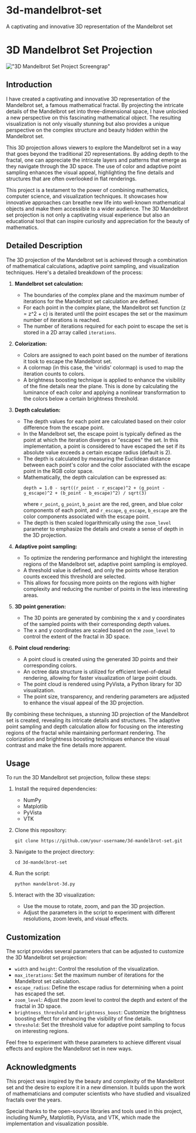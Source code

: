 # 3d-mandelbrot-set
A captivating and innovative 3D representation of the Mandelbrot set

# 3D Mandelbrot Set Projection

!["3D Mandelbrot Set Project Screengrap"](./images/Screenshot-1.png)

## Introduction
I have created a captivating and innovative 3D representation of the Mandelbrot set, a famous mathematical fractal. By projecting the intricate details of the Mandelbrot set into three-dimensional space, I have unlocked a new perspective on this fascinating mathematical object. The resulting visualization is not only visually stunning but also provides a unique perspective on the complex structure and beauty hidden within the Mandelbrot set.

This 3D projection allows viewers to explore the Mandelbrot set in a way that goes beyond the traditional 2D representations. By adding depth to the fractal, one can appreciate the intricate layers and patterns that emerge as they navigate through the 3D space. The use of color and adaptive point sampling enhances the visual appeal, highlighting the fine details and structures that are often overlooked in flat renderings.

This project is a testament to the power of combining mathematics, computer science, and visualization techniques. It showcases how innovative approaches can breathe new life into well-known mathematical objects and make them accessible to a wider audience. The 3D Mandelbrot set projection is not only a captivating visual experience but also an educational tool that can inspire curiosity and appreciation for the beauty of mathematics.

## Detailed Description
The 3D projection of the Mandelbrot set is achieved through a combination of mathematical calculations, adaptive point sampling, and visualization techniques. Here's a detailed breakdown of the process:

1. **Mandelbrot set calculation:**
   - The boundaries of the complex plane and the maximum number of iterations for the Mandelbrot set calculation are defined.
   - For each point in the complex plane, the Mandelbrot set function (z = z^2 + c) is iterated until the point escapes the set or the maximum number of iterations is reached.
   - The number of iterations required for each point to escape the set is stored in a 2D array called `iterations`.

2. **Colorization:**
   - Colors are assigned to each point based on the number of iterations it took to escape the Mandelbrot set.
   - A colormap (in this case, the 'viridis' colormap) is used to map the iteration counts to colors.
   - A brightness boosting technique is applied to enhance the visibility of the fine details near the plane. This is done by calculating the luminance of each color and applying a nonlinear transformation to the colors below a certain brightness threshold.

3. **Depth calculation:**
   - The depth values for each point are calculated based on their color difference from the escape point.
   - In the Mandelbrot set, the escape point is typically defined as the point at which the iteration diverges or "escapes" the set. In this implementation, a point is considered to have escaped the set if its absolute value exceeds a certain escape radius (default is 2).
   - The depth is calculated by measuring the Euclidean distance between each point's color and the color associated with the escape point in the RGB color space.
   - Mathematically, the depth calculation can be expressed as:
     ```
     depth = 1.0 - sqrt((r_point - r_escape)^2 + (g_point - g_escape)^2 + (b_point - b_escape)^2) / sqrt(3)
     ```
     where `r_point`, `g_point`, `b_point` are the red, green, and blue color components of each point, and `r_escape`, `g_escape`, `b_escape` are the color components associated with the escape point.
   - The depth is then scaled logarithmically using the `zoom_level` parameter to emphasize the details and create a sense of depth in the 3D projection.

4. **Adaptive point sampling:**
   - To optimize the rendering performance and highlight the interesting regions of the Mandelbrot set, adaptive point sampling is employed.
   - A threshold value is defined, and only the points whose iteration counts exceed this threshold are selected.
   - This allows for focusing more points on the regions with higher complexity and reducing the number of points in the less interesting areas.

5. **3D point generation:**
   - The 3D points are generated by combining the x and y coordinates of the sampled points with their corresponding depth values.
   - The x and y coordinates are scaled based on the `zoom_level` to control the extent of the fractal in 3D space.

6. **Point cloud rendering:**
   - A point cloud is created using the generated 3D points and their corresponding colors.
   - An octree data structure is utilized for efficient level-of-detail rendering, allowing for faster visualization of large point clouds.
   - The point cloud is rendered using PyVista, a Python library for 3D visualization.
   - The point size, transparency, and rendering parameters are adjusted to enhance the visual appeal of the 3D projection.

By combining these techniques, a stunning 3D projection of the Mandelbrot set is created, revealing its intricate details and structures. The adaptive point sampling and depth calculation allow for focusing on the interesting regions of the fractal while maintaining performant rendering. The colorization and brightness boosting techniques enhance the visual contrast and make the fine details more apparent.

## Usage
To run the 3D Mandelbrot set projection, follow these steps:

1. Install the required dependencies:
   - NumPy
   - Matplotlib
   - PyVista
   - VTK

2. Clone this repository:
   ```
   git clone https://github.com/your-username/3d-mandelbrot-set.git
   ```

3. Navigate to the project directory:
   ```
   cd 3d-mandelbrot-set
   ```

4. Run the script:
   ```
   python mandelbrot-3d.py
   ```

5. Interact with the 3D visualization:
   - Use the mouse to rotate, zoom, and pan the 3D projection.
   - Adjust the parameters in the script to experiment with different resolutions, zoom levels, and visual effects.

## Customization
The script provides several parameters that can be adjusted to customize the 3D Mandelbrot set projection:

- `width` and `height`: Control the resolution of the visualization.
- `max_iterations`: Set the maximum number of iterations for the Mandelbrot set calculation.
- `escape_radius`: Define the escape radius for determining when a point has escaped the set.
- `zoom_level`: Adjust the zoom level to control the depth and extent of the fractal in 3D space.
- `brightness_threshold` and `brightness_boost`: Customize the brightness boosting effect for enhancing the visibility of fine details.
- `threshold`: Set the threshold value for adaptive point sampling to focus on interesting regions.

Feel free to experiment with these parameters to achieve different visual effects and explore the Mandelbrot set in new ways.

## Acknowledgments
This project was inspired by the beauty and complexity of the Mandelbrot set and the desire to explore it in a new dimension. It builds upon the work of mathematicians and computer scientists who have studied and visualized fractals over the years.

Special thanks to the open-source libraries and tools used in this project, including NumPy, Matplotlib, PyVista, and VTK, which made the implementation and visualization possible.
